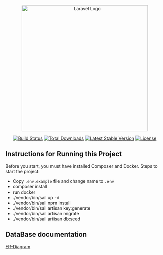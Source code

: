 <p align="center"><a href="https://laravel.com" target="_blank"><img src="https://raw.githubusercontent.com/laravel/art/master/logo-lockup/5%20SVG/2%20CMYK/1%20Full%20Color/laravel-logolockup-cmyk-red.svg" width="400" alt="Laravel Logo"></a></p>

<p align="center">
<a href="https://github.com/laravel/framework/actions"><img src="https://github.com/laravel/framework/workflows/tests/badge.svg" alt="Build Status"></a>
<a href="https://packagist.org/packages/laravel/framework"><img src="https://img.shields.io/packagist/dt/laravel/framework" alt="Total Downloads"></a>
<a href="https://packagist.org/packages/laravel/framework"><img src="https://img.shields.io/packagist/v/laravel/framework" alt="Latest Stable Version"></a>
<a href="https://packagist.org/packages/laravel/framework"><img src="https://img.shields.io/packagist/l/laravel/framework" alt="License"></a>
</p>

## Instructions for Running this Project

Before you start, you must have installed Composer and Docker.
Steps to start the project:

- Copy `.env.example` file and change name to `.env`
- composer install
- run docker
- ./vendor/bin/sail up -d
- ./vendor/bin/sail npm install
- ./vendor/bin/sail artisan key:generate
- ./vendor/bin/sail artisan migrate
- ./vendor/bin/sail artisan db:seed

## DataBase documentation

[ER-Diagram](https://dbdiagram.io/d/Scraping-Data-v-last-670a88bd97a66db9a3c012a4)

